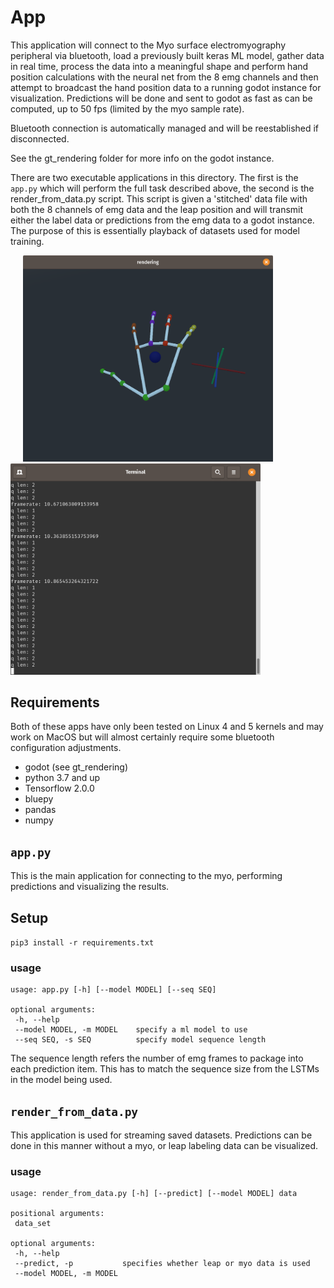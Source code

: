 # App
This application will connect to the Myo surface electromyography peripheral via bluetooth, load a previously built keras ML model,
gather data in real time, process the data into a meaningful shape and perform hand position calculations with the neural net from the 8 emg channels and then attempt to broadcast the hand position data to a running godot instance for visualization.
Predictions will be done and sent to godot as fast as can be computed, up to 50 fps (limited by the myo sample rate).

Bluetooth connection is automatically managed and will be reestablished if disconnected.


See the gt_rendering folder for more info on the godot instance.

There are two executable applications in this directory. The first is the `app.py` which will perform the full task described above, the second is the render_from_data.py script. This script is given a 'stitched' data file with both the 8 channels of emg data and the leap position and will transmit either the label data or predictions from the emg data to a godot instance. The purpose of this is essentially playback of datasets used for model training.

<p float="left">
  <img src="img/hand.png" width="400" hspace="20" />
  <img src="img/screen.png" width="400" />
</p>

## Requirements
Both of these apps have only been tested on Linux 4 and 5 kernels and may work on MacOS but will almost certainly require some bluetooth configuration adjustments.

* godot (see gt_rendering)
* python 3.7 and up
* Tensorflow 2.0.0
* bluepy
* pandas
* numpy

## `app.py`
This is the main application for connecting to the myo, performing predictions and visualizing the results.

## Setup
`pip3 install -r requirements.txt`

### usage
```
usage: app.py [-h] [--model MODEL] [--seq SEQ]

optional arguments:
 -h, --help
 --model MODEL, -m MODEL    specify a ml model to use
 --seq SEQ, -s SEQ          specify model sequence length
 ```

 The sequence length refers the number of emg frames to package into each prediction item. This has to match the sequence size from the LSTMs in the model being used.

## `render_from_data.py`
This application is used for streaming saved datasets. Predictions can be done in this manner without a myo, or leap labeling data can be visualized.

### usage
```
usage: render_from_data.py [-h] [--predict] [--model MODEL] data

positional arguments:
 data_set

optional arguments:
 -h, --help
 --predict, -p           specifies whether leap or myo data is used
 --model MODEL, -m MODEL
 ```

